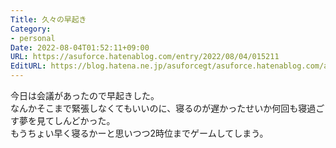 ```yaml
---
Title: 久々の早起き
Category:
- personal
Date: 2022-08-04T01:52:11+09:00
URL: https://asuforce.hatenablog.com/entry/2022/08/04/015211
EditURL: https://blog.hatena.ne.jp/asuforcegt/asuforce.hatenablog.com/atom/entry/4207112889905559915
---
```


今日は会議があったので早起きした。  
なんかそこまで緊張しなくてもいいのに、寝るのが遅かったせいか何回も寝過ごす夢を見てしんどかった。  
もうちょい早く寝るかーと思いつつ2時位までゲームしてしまう。
